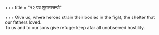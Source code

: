 +++
title = "१२ यत्र शूरासस्तन्वो"

+++
Give us, where heroes strain their bodies in the fight, the shelter that our fathers loved.  
     To us and to our sons give refuge: keep afar all unobserved hostility.